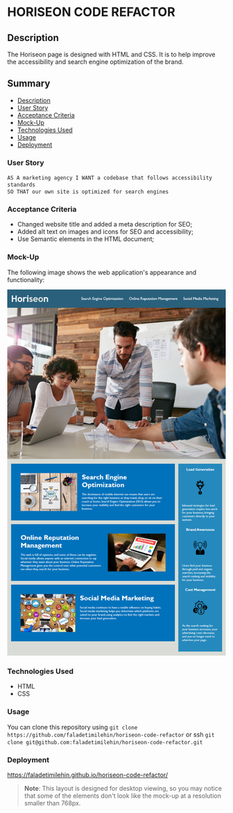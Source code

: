 # HORISEON CODE REFACTOR

## Description

The Horiseon page is designed with HTML and CSS.
It is to help improve the accessibility and search engine optimization of the brand.

## Summary

- [Description](#description)
- [User Story](#user-story)
- [Acceptance Criteria](#acceptance-criteria)
- [Mock-Up](#mock-up)
- [Technologies Used](#technologies-used)
- [Usage](#usage)
- [Deployment](#deployment)

### User Story

```
AS A marketing agency I WANT a codebase that follows accessibility standards
SO THAT our own site is optimized for search engines
```

### Acceptance Criteria

- Changed website title and added a meta description for SEO;
- Added alt text on images and icons for SEO and accessibility;
- Use Semantic elements in the HTML document;

### Mock-Up

The following image shows the web application's appearance and functionality:

![The Horiseon webpage includes a navigation bar, a header image, and cards with text and images at the bottom of the page.](assets/images/01-html-css-git-challenge-demo.png)

### Technologies Used

- HTML
- CSS

### Usage

You can clone this repository using `git clone https://github.com/faladetimilehin/horiseon-code-refactor` or ssh `git clone git@github.com:faladetimilehin/horiseon-code-refactor.git`

### Deployment

https://faladetimilehin.github.io/horiseon-code-refactor/

> **Note**: This layout is designed for desktop viewing, so you may notice that some of the elements don't look like the mock-up at a resolution smaller than 768px.
